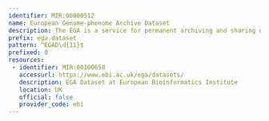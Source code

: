 ```yaml
---
identifier: MIR:00000512
name: European Genome-phenome Archive Dataset
description: The EGA is a service for permanent archiving and sharing of all types of personally identifiable genetic and phenotypic data resulting from biomedical research projects. The EGA contains exclusive data collected from individuals whose consent agreements authorize data release only for specific research use or to bona fide researchers. Strict protocols govern how information is managed, stored and distributed by the EGA project. This collection references 'Datasets'.
prefix: ega.dataset
pattern: ^EGAD\d{11}$
prefixed: 0
resources:
 - identifier: MIR:00100658
   accessurl: https://www.ebi.ac.uk/ega/datasets/
   description: EGA Dataset at European Bioinformatics Institute
   location: UK
   official: false
   provider_code: ebi
---
```

